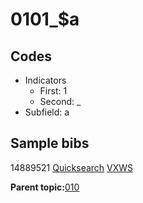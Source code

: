 # 0101\_$a

## Codes

-   Indicators
    -   First: 1
    -   Second: \_
-   Subfield: a

## Sample bibs

14889521 [Quicksearch](https://search.library.yale.edu/catalog/14889521) [VXWS](http://prodorbis.library.yale.edu:7014/vxws/GetHoldingsService?bibId=14889521)

**Parent topic:**[010](../../tags/010/010.md)

